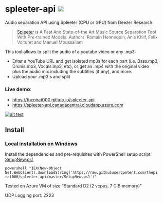 # spleeter-api <img src="https://app.pixelencounter.com/api/basic/monsters/random" alt="drawing" width="20"/>

Audio separation API using Spleeter (CPU or GPU) from Deezer Research.

> [Spleeter](https://github.com/deezer/spleeter) is A Fast And State-of-the Art Music Source Separation Tool With Pre-trained Models.
> Authors: Romain Hennequin, Anis Khlif, Felix Voituret and Manuel Moussallam

This tool allows to split the audio of a youtube video or any .mp3:

- Enter a YouTube URL and get isolated mp3s for each part (i.e. Bass.mp3, Drums.mp3, Vocals.mp3, etc), or get an .mp4 with the original video plus the audio mix including the subtitles (if any), and more.
- Upload your .mp3's and split

### Live demo: 

- https://thepirat000.github.io/spleeter-api
- https://spleeter-api.canadacentral.cloudapp.azure.com

[![alt text](https://user-images.githubusercontent.com/9836380/146712887-c5f20616-f216-465e-87cb-c54390c99a55.png "Spleeter")](https://thepirat000.github.io/spleeter-api/)

## Install

### Local installation on Windows

Install the dependencies and pre-requisites with PowerShell setup script: [SetupNew.ps1](https://github.com/thepirat000/spleeter-api/blob/master/SetupNew.ps1)

`powershell "IEX(New-Object Net.WebClient).downloadString('https://raw.githubusercontent.com/thepirat000/spleeter-api/master/SetupNew.ps1')"`

Tested on Azure VM of size "Standard D2 (2 vcpus, 7 GiB memory)" 

UDP Logging port: 2223




